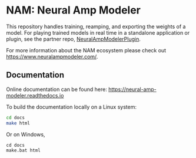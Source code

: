 # NAM: Neural Amp Modeler

This repository handles training, reamping, and exporting the weights of a model.
For playing trained models in real time in a standalone application or plugin, see the partner repo,
[NeuralAmpModelerPlugin](https://github.com/sdatkinson/NeuralAmpModelerPlugin).

For more information about the NAM ecosystem please check out https://www.neuralampmodeler.com/.

## Documentation
Online documentation can be found here: 
https://neural-amp-modeler.readthedocs.io

To build the documentation locally on a Linux system:
```bash
cd docs
make html
```

Or on Windows,
```
cd docs
make.bat html
```
